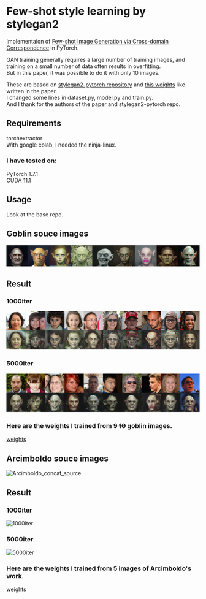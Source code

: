 # Few-shot style learning by stylegan2

Implementaion of [Few-shot Image Generation via Cross-domain Correspondence][1] in PyTorch.


GAN training generally requires a large number of training images, and training on a small number of data often results in overfitting.   
But in this paper, it was possible to do it with only 10 images.  


These are based on [stylegan2-pytorch repository][2] and [this weights][3] like written in the paper.  
I changed some lines in dataset.py, model.py and train.py.  
And I thank for the authors of the paper and stylegan2-pytorch repo.  


## Requirements
torchextractor  
With google colab, I needed the ninja-linux.  
### I have tested on:
PyTorch 1.7.1  
CUDA 11.1  

## Usage 
Look at the base repo.  

## Goblin souce images  
![Goblin_concat_source][8] 
## Result 
### 1000iter  
![1000iter][5]  
### 5000iter  
![5000iter][6]  
### Here are the weights I trained from 9 ~~10~~ goblin images.  
[weights][7] 

## Arcimboldo souce images   
![Arcimboldo_concat_source][9]  
## Result  
### 1000iter  
![1000iter][10]  
### 5000iter  
![5000iter][11]  
### Here are the weights I trained from 5 images of Arcimboldo's work.  
[weights][12] 



[1]:https://arxiv.org/pdf/2104.06820.pdf
[2]:https://github.com/rosinality/stylegan2-pytorch
[3]:https://drive.google.com/file/d/1PQutd-JboOCOZqmd95XWxWrO8gGEvRcO/
<!--[4]:./figs/e911d211.jpg-->
[5]:./figs/gob_1000iter.png
[6]:./figs/gob_5000iter.png
[7]:https://drive.google.com/drive/folders/1-14kuaMPomfK4kYXxo_oxtBNDHG10Bms?usp=sharing
[8]:./figs/goblin_concat_img.png

[9]:./figs/arcim_concat_img
[10]:./figs/arcim_1000iter.png
[11]:./figs/arcim_5000iter.png
[12]:https://drive.google.com/drive/folders/
